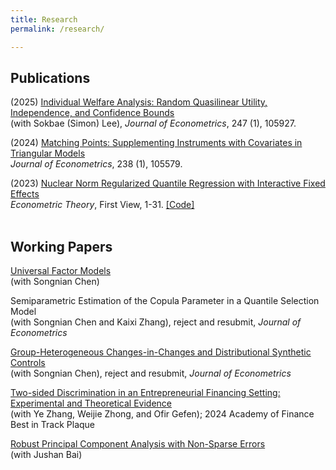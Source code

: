 ```yaml
---
title: Research
permalink: /research/

---
```


## Publications

(2025) [Individual Welfare Analysis: Random Quasilinear Utility, Independence, and Confidence Bounds](https://doi.org/10.1016/j.jeconom.2024.105927) <br/>
 (with Sokbae (Simon) Lee), *Journal of Econometrics*, 247 (1), 105927. <br/>
 
(2024) [Matching Points: Supplementing Instruments with Covariates in Triangular Models](https://doi.org/10.1016/j.jeconom.2023.105579) <br/>
  *Journal of Econometrics*, 238 (1), 105579.<br/>
  
(2023) [Nuclear Norm Regularized Quantile Regression with Interactive Fixed Effects](https://doi.org/10.1017/S0266466623000129)<br/> *Econometric Theory*, First View, 1-31. [[Code]](/files/code/nuclear_qr_interfe.m) <br/> <br/>


## Working Papers
[Universal Factor Models](https://arxiv.org/abs/2501.15761) <br/>
 (with Songnian Chen)

Semiparametric Estimation of the Copula Parameter in a Quantile Selection Model <br/>
 (with Songnian Chen and Kaixi Zhang), reject and resubmit, *Journal of Econometrics*
 
[Group-Heterogeneous Changes-in-Changes and Distributional Synthetic Controls](https://arxiv.org/abs/2307.15313) <br/>
 (with Songnian Chen), reject and resubmit, *Journal of Econometrics* 

[Two-sided Discrimination in an Entrepreneurial Financing Setting: Experimental and Theoretical Evidence](https://papers.ssrn.com/sol3/papers.cfm?abstract_id=4065009) <br/>
  (with Ye Zhang, Weijie Zhong, and Ofir Gefen); 2024 Academy of Finance Best in Track Plaque  

[Robust Principal Component Analysis with Non-Sparse Errors](https://arxiv.org/abs/1902.08735)  <br/>
  (with Jushan Bai)  
  







 
